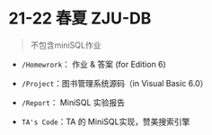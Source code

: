 # 21-22 春夏 ZJU-DB

> 不包含miniSQL作业

- `/Homewrork`： 作业 & 答案 (for Edition 6)

- `/Project`：图书管理系统源码（in Visual Basic 6.0）

- `/Report`： MiniSQL 实验报告

- `TA's Code`：TA 的 MiniSQL实现，赞美搜索引擎
